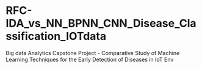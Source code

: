 # RFC-IDA_vs_NN_BPNN_CNN_Disease_Classification_IOTdata
Big data Analytics Capstone Project - Comparative Study of Machine Learning Techniques for the Early Detection of Diseases in IoT Env
